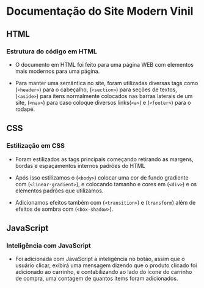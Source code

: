# Documentação do Site Modern Vinil

## HTML

### Estrutura do código em HTML

- O documento em HTML foi feito para uma página WEB com elementos mais modernos para uma página.

- Para manter uma semântica no site, foram utilizadas diversas tags como (`<header>`) para o cabeçalho, (`<section>`) para seções de textos, (`<aside>`) para itens normalmente colocados nas barras laterais de um site, (`<nav>`) para caso coloque diversos links(`<a>`) e (`<footer>`) para o rodapé.

## CSS

### Estilização em CSS

- Foram estilizados as tags principais começando retirando as margens, bordas e espaçamentos internos padrões do HTML

- Após isso estilizamos o (`<body>`) colocar uma cor de fundo gradiente com (`<linear-gradient>`), e colocando tamanho e cores em (`<div>`) e os elementos padrões que utilizamos.

- Adicionamos efeitos também com (`<transition>`) e (`transform`) além de efeitos de sombra com (`<box-shadow>`).

## JavaScript

### Inteligência com JavaScript

- Foi adicionada com JavaScript a inteligência no botão, assim que o usuário clicar, exibirá uma mensagem dizendo que o produto clicado foi adicionado ao carrinho, e contabilizando ao lado do ícone do carrinho de compra, uma contagem de quantos items foram adicionados.

